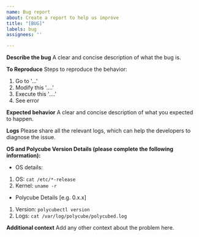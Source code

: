 ```yaml
---
name: Bug report
about: Create a report to help us improve
title: "[BUG]"
labels: bug
assignees: ''

---
```


**Describe the bug**
A clear and concise description of what the bug is.

**To Reproduce**
Steps to reproduce the behavior:
1. Go to '...'
2. Modify this '....'
3. Execute this '....'
4. See error

**Expected behavior**
A clear and concise description of what you expected to happen.

**Logs**
Please share all the relevant logs, which can help the developers to diagnose the issue.

**OS and Polycube Version Details (please complete the following information):**
- OS details: 
1. OS: `cat /etc/*-release` 
2. Kernel: `uname -r`
- Polycube Details [e.g. 0.x.x]
1. Version: `polycubectl version`
2. Logs: `cat /var/log/polycube/polycubed.log`

**Additional context**
Add any other context about the problem here.
